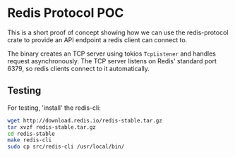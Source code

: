 # Redis Protocol POC

This is a short proof of concept showing how we can use the redis-protocol crate
to provide an API endpoint a redis client can connect to.

The binary creates an TCP server using tokios `TcpListener` and handles request asynchronously.
The TCP server listens on Redis' standard port 6379, so redis clients connect to it automatically.

## Testing

For testing, 'install' the redis-cli:

```bash
wget http://download.redis.io/redis-stable.tar.gz
tar xvzf redis-stable.tar.gz
cd redis-stable
make redis-cli
sudo cp src/redis-cli /usr/local/bin/
```
